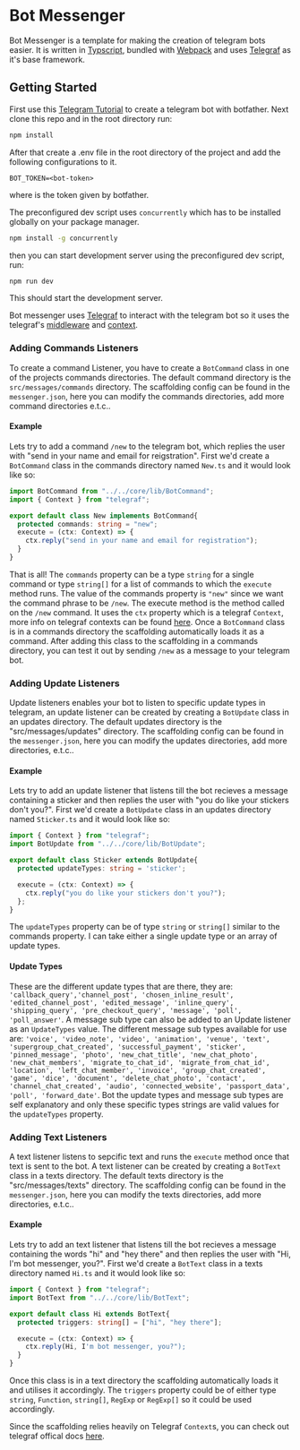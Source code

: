 # Bot Messenger
Bot Messenger is a template for making the creation of telegram bots easier. It is written in [Typscript](https://www.typescriptlang.org/), bundled with [Webpack](webpack.js.org) and uses [Telegraf](telegraf.js.org) as it's base framework.

## Getting Started
First use this [Telegram Tutorial](https://core.telegram.org/bots#6-botfather) to create a telegram bot with botfather. Next clone this repo and in the root directory run:
```bash
npm install
```
After that create a .env file in the root directory of the project and add the following configurations to it.
```env
BOT_TOKEN=<bot-token>
```
where <bot-token> is the token given by botfather.

The preconfigured dev script uses `concurrently` which has to be installed globally on your package manager.
```bash
npm install -g concurrently
```
then you can start development server using the preconfigured dev script, run:
```bash
npm run dev
```
This should start the development server.

Bot messenger uses [Telegraf](telegraf.js.org) to interact with the telegram bot so it uses the telegraf's [middleware](https://telegraf.js.org/#/?id=middleware) and [context](https://telegraf.js.org/#/?id=context). 

### Adding Commands Listeners
To create a command Listener, you have to create a `BotCommand` class in one of the projects commands directories. The default command directory is the `src/messages/commands` directory. The scaffolding config can be found in the `messenger.json`, here you can modify the commands directories, add more command directories e.t.c..

#### Example
Lets try to add a command `/new` to the telegram bot, which replies the user with "send in your name and email for reigstration". First we'd create a `BotCommand` class in the commands directory named `New.ts` and it would look like so:

```Typescript
import BotCommand from "../../core/lib/BotCommand";
import { Context } from "telegraf";

export default class New implements BotCommand{
  protected commands: string = "new";
  execute = (ctx: Context) => {
    ctx.reply("send in your name and email for registration");
  }
}
```
That is all!
The `commands` property can be a type `string` for a single command or type `string[]` for a list of commands to which the `execute` method runs. The value of the commands property is `"new"` since we want the command phrase to be `/new`. The execute method is the method called on the `/new` command. It uses the `ctx` property which is a telegraf `Context`, more info on telegraf contexts can be found [here](https://telegraf.js.org/#/?id=context). Once a `BotCommand` class is in a commands directory the scaffolding automatically loads it as a command.
After adding this class to the scaffolding in a commands directory, you can test it out by sending `/new` as a message to your telegram bot.

### Adding Update Listeners
Update listeners enables your bot to listen to specific update types in telegram, an update listener can be created by creating a `BotUpdate` class in an updates directory. The default updates directory is the "src/messages/updates" directory. The scaffolding config can be found in the `messenger.json`, here you can modify the updates directories, add more directories, e.t.c..

#### Example
Lets try to add an update listener that listens till the bot recieves a message containing a sticker and then replies the user with "you do like your stickers don't you?". First we'd create a `BotUpdate` class in an updates directory named `Sticker.ts` and it would look like so:
```Typescript
import { Context } from "telegraf";
import BotUpdate from "../../core/lib/BotUpdate";

export default class Sticker extends BotUpdate{
  protected updateTypes: string = 'sticker';

  execute = (ctx: Context) => {
    ctx.reply("you do like your stickers don't you?");
  };
} 
```
The `updateTypes` property can be of type `string` or `string[]` similar to the commands property. I can take either a single update type or an array of update types.

#### Update Types
These are the different update types that are there, they are: `'callback_query','channel_post', 'chosen_inline_result', 'edited_channel_post', 'edited_message', 'inline_query', 'shipping_query', 'pre_checkout_query', 'message', 'poll', 'poll_answer'`. A message sub type can also be added to an Update listener as an `UpdateTypes` value. The different message sub types available for use are: `'voice', 'video_note', 'video', 'animation', 'venue', 'text', 'supergroup_chat_created', 'successful_payment', 'sticker', 'pinned_message', 'photo', 'new_chat_title', 'new_chat_photo', 'new_chat_members', 'migrate_to_chat_id', 'migrate_from_chat_id', 'location', 'left_chat_member', 'invoice', 'group_chat_created', 'game', 'dice', 'document', 'delete_chat_photo', 'contact', 'channel_chat_created', 'audio', 'connected_website', 'passport_data', 'poll', 'forward_date'`. Bot the update types and message sub types are self explanatory and only these specific types strings are valid values for the `updateTypes` property.

### Adding Text Listeners
A text listener listens to sepcific text and runs the `execute` method once that text is sent to the bot. A text listener can be created by creating a `BotText` class in a texts directory. The default texts directory is the "src/messages/texts" directory. The scaffolding config can be found in the `messenger.json`, here you can modify the texts directories, add more directories, e.t.c..

#### Example
Lets try to add an text listener that listens till the bot recieves a message containing the words "hi" and "hey there" and then replies the user with "Hi, I'm bot messenger, you?". First we'd create a `BotText` class in a texts directory named `Hi.ts` and it would look like so:
```Typescript
import { Context } from "telegraf";
import BotText from "../../core/lib/BotText";

export default class Hi extends BotText{
  protected triggers: string[] = ["hi", "hey there"];

  execute = (ctx: Context) => {
    ctx.reply(Hi, I'm bot messenger, you?");
  }
}
```
Once this class is in a text directory the scaffolding automatically loads it and utilises it accordingly. The `triggers` property could be of either type `string`, `Function`, `string[]`, `RegExp` or `RegExp[]` so it could be used accordingly.

Since the scaffolding relies heavily on Telegraf `Context`s, you can check out telegraf offical docs [here](https://telegraf.js.org/#/?id=context). 
